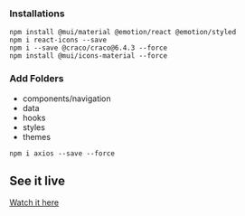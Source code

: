 ### Installations

```
npm install @mui/material @emotion/react @emotion/styled
npm i react-icons --save
npm i --save @craco/craco@6.4.3 --force
npm install @mui/icons-material --force
```

### Add Folders

- components/navigation
- data
- hooks
- styles
- themes

```
npm i axios --save --force
```

## See it live

[Watch it here](https://youtube-course-mui.vercel.app/)